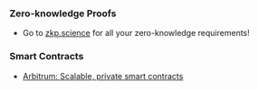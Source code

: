

### Zero-knowledge Proofs
- Go to [zkp.science](https://zkp.science) for all your zero-knowledge requirements!

### Smart Contracts
- [Arbitrum: Scalable, private smart contracts](https://www.usenix.org/system/files/conference/usenixsecurity18/sec18-kalodner.pdf)


